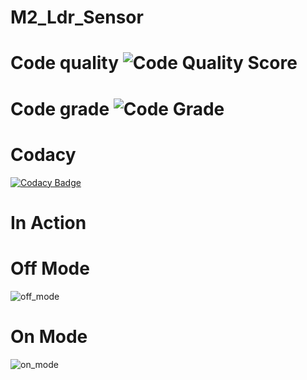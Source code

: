 # M2_Ldr_Sensor
# Code quality ![Code Quality Score](https://api.codiga.io/project/32867/score/svg)
# Code grade ![Code Grade](https://api.codiga.io/project/32867/status/svg)
# Codacy 
[![Codacy Badge](https://app.codacy.com/project/badge/Grade/82feddcf6e834d36b4f10682ef9a0ae9)](https://www.codacy.com/gh/PreethiAvvaru13/M2_Ldr_Sensor/dashboard?utm_source=github.com&amp;utm_medium=referral&amp;utm_content=PreethiAvvaru13/M2_Ldr_Sensor&amp;utm_campaign=Badge_Grade)
# In Action
# Off Mode
![off_mode](https://user-images.githubusercontent.com/102947832/163986968-a66d13f8-a20a-4bd3-82d0-2be5c937162f.png)
# On Mode
![on_mode](https://user-images.githubusercontent.com/102947832/163987038-7c190081-2bd0-4edc-838b-49a4718311af.png)
